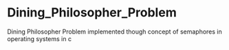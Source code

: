 # Dining_Philosopher_Problem
Dining Philosopher Problem implemented though concept of semaphores in operating systems in c

